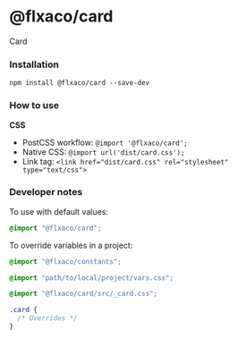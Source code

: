 # @flxaco/card

Card

### Installation

```
npm install @flxaco/card --save-dev
```

### How to use

**CSS**

- PostCSS workflow: `@import '@flxaco/card';`
- Native CSS: `@import url('dist/card.css');`
- Link tag: `<link href="dist/card.css" rel="stylesheet" type="text/css">`

### Developer notes

To use with default values:

```css
@import "@flxaco/card";
```

To override variables in a project:

```css
@import "@flxaco/constants";

@import "path/to/local/project/vars.css";

@import "@flxaco/card/src/_card.css";

.card {
  /* Overrides */
}
```

